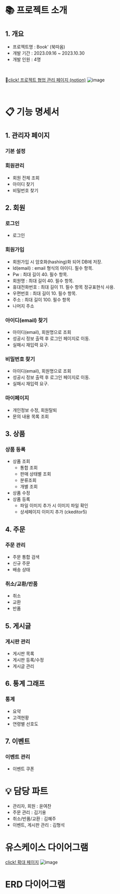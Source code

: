 # 📚 프로젝트 소개
## 1. 개요
- 프로젝트명 : Book' (북따옴)
- 개발 기간 : 2023.09.16 ~ 2023.10.30
- 개발 인원 : 4명
<br>

📌[click! 프로젝트 협업 관리 페이지 (notion)](https://low-fisherman-ad6.notion.site/Team-Project_Book-845242c6cf794c498a449a01a79072e6?pvs=4)
![image](https://github.com/Giyong8504/teamProject_Book/assets/128211712/72e3c7a6-182b-4186-a886-30d8e7feb69f)

<br>


# 📋 기능 명세서
## 1. 관리자 페이지
### 기본 설정
    
### 회원관리
- 회원 전체 조회
- 아이디 찾기
- 비밀번호 찾기

## 2. 회원
### 로그인
- 로그인
### 회원가입
- 회원가입 시 암호화(hashing)화 되어 DB에 저장.
- Id(email) : email 형식의 아이디. 필수 항목.
- Pw : 최대 길이 40. 필수 항목.
- 회원명 : 최대 길이 40. 필수 항목.
- 휴대전화번호 : 최대 길이 11. 필수 항목 정규표현식 사용.
- 우편번호 : 최대 길이 10. 필수 항목.
- 주소 : 최대 길이 100. 필수 항목
- 나머지 주소

### 아이디(email) 찾기
- 아이디(email), 회원명으로 조회
- 성공시 정보 출력 후 로그인 페이지로 이동.
- 실패시 재입력 요구.

### 비밀번호 찾기
- 아이디(email), 회원명으로 조회
- 성공시 정보 출력 후 로그인 페이지로 이동.
- 실패시 재입력 요구.

### 마이페이지
- 개인정보 수정, 회원탈퇴
- 문의 내용 목록 조회

## 3. 상품
### 상품 등록
- 상품 조회
  - 통합 조회
  - 판매 상태별 조회
  - 분류조회
  - 개별 조회
- 상품 수정
- 상품 등록
  - 파일 이미지 추가 시 이미지 파일 확인
  - 상세페이지 이미지 추가 (ckeditor5)
## 4. 주문
### 주문 관리
- 주문 통합 검색
- 신규 주문
- 배송 상태

### 취소/교환/반품
- 취소
- 교환
- 반품

## 5. 게시글
### 게시판 관리
- 게시판 목록
- 게시판 등록/수정
- 게시글 관리

## 6. 통계 그래프
### 통계
- 요약
- 고객현황
- 연령별 선호도

## 7. 이벤트
### 이벤트 관리
- 이벤트 쿠폰

# 💡 담당 파트
- 관리자, 회원 : 윤여찬
- 주문 관리 : 김기용
- 취소/반품/교환 : 김혜주
- 이벤트, 게시판 관리 : 김형석

# 유스케이스 다이어그램
[click! 확대 페이지](https://gitmind.com/app/docs/fi33cfss)
![image](https://github.com/Giyong8504/teamProject_Book/assets/128211712/01b3d2ef-f3e1-4c1c-8e51-87d764f3e506)

# ERD 다이어그램 
